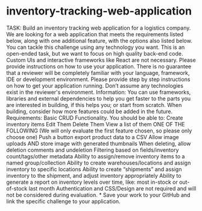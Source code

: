 # inventory-tracking-web-application
TASK: Build an inventory tracking web application for a logistics company. We are looking for a web application that meets the requirements listed below, along with one additional feature, with the options also listed below.   You can tackle this challenge using any technology you want. This is an open-ended task, but we want to focus on high quality back-end code. Custom UIs and interactive frameworks like React are not necessary.  Please provide instructions on how to use your application. There is no guarantee that a reviewer will be completely familiar with your language, framework, IDE or development environment. Please provide step by step instructions on how to get your application running. Don’t assume any technologies exist in the reviewer's environment.   Information: You can use frameworks, libraries and external dependencies to help you get faster to the parts you are interested in building, if this helps you; or start from scratch. When building, consider how more features could be added in the future.   Requirements: Basic CRUD Functionality. You should be able to: Create inventory items Edit Them Delete Them View a list of them  ONE OF THE FOLLOWING (We will only evaluate the first feature chosen, so please only choose one) Push a button export product data to a CSV Allow image uploads AND store image with generated thumbnails When deleting, allow deletion comments and undeletion Filtering based on fields/inventory count/tags/other metadata Ability to assign/remove inventory items to a named group/collection Ability to create warehouses/locations and assign inventory to specific locations Ability to create “shipments” and assign inventory to the shipment, and adjust inventory appropriately Ability to generate a report on inventory levels over time, like: most in-stock or out-of-stock last month  Authentication and CSS/Design are not required and will not be considered during evaluation. * Save your work to your GitHub and link the specific challenge to your application. 
